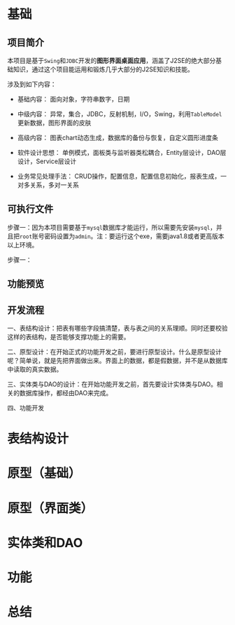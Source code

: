 # 基础

## 项目简介

本项目是基于`Swing`和`JDBC`开发的**图形界面桌面应用**，涵盖了J2SE的绝大部分基础知识，通过这个项目能运用和锻炼几乎大部分的J2SE知识和技能。

涉及到如下内容：

- 基础内容：
    面向对象，字符串数字，日期

- 中级内容：
    异常，集合，JDBC，反射机制，I/O，Swing，利用`TableModel`更新数据，图形界面的皮肤

- 高级内容：
    图表chart动态生成，数据库的备份与恢复，自定义圆形进度条

- 软件设计思想：
    单例模式，面板类与监听器类松耦合，Entity层设计，DAO层设计，Service层设计

- 业务常见处理手法：
    CRUD操作，配置信息，配置信息初始化，报表生成，一对多关系，多对一关系

## 可执行文件

步骤一：因为本项目需要基于`mysql`数据库才能运行，所以需要先安装`mysql`，并且把`root`账号密码设置为`admin`。注：要运行这个exe，需要java1.8或者更高版本以上环境。

步骤一：

## 功能预览

## 开发流程

一、表结构设计：把表有哪些字段搞清楚，表与表之间的关系理顺。同时还要校验这样的表结构，是否能够支撑功能上的需要。

二、原型设计：在开始正式的功能开发之前，要进行原型设计。什么是原型设计呢？简单说，就是先把界面做出来。界面上的数据，都是假数据，并不是从数据库中读取的真实数据。

三、实体类与DAO的设计：在开始功能开发之前，首先要设计实体类与DAO。相关的数据库操作，都经由DAO来完成。

四、功能开发



# 表结构设计

# 原型（基础）

# 原型（界面类）

# 实体类和DAO

# 功能

# 总结